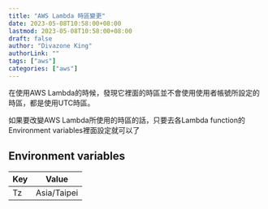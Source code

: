 ```yaml
---
title: "AWS Lambda 時區變更"
date: 2023-05-08T10:58:00+08:00
lastmod: 2023-05-08T10:58:00+08:00
draft: false
author: "Divazone King"
authorLink: ""
tags: ["aws"]
categories: ["aws"]
---
```


在使用AWS Lambda的時候，發現它裡面的時區並不會使用使用者帳號所設定的時區，都是使用UTC時區。

如果要改變AWS Lambda所使用的時區的話，只要去各Lambda function的Environment variables裡面設定就可以了

## Environment variables
| Key | Value | 
| -------- | -------- |
| Tz    | Asia/Taipei     |
